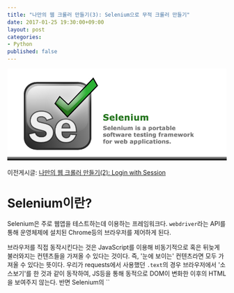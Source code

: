 ```yaml
---
title: "나만의 웹 크롤러 만들기(3): Selenium으로 무적 크롤러 만들기"
date: 2017-01-25 19:30:00+09:00
layout: post
categories:
- Python
published: false
---
```


<p align="center">
<img src="/img/2017-01-25-HowToMakeWebCrawler-With-Selenium/selenium1.jpg" style="max-height:256px;" />
</p>

이전게시글: [나만의 웹 크롤러 만들기(2): Login with Session](/python/2017/01/20/HowToMakeWebCrawler-With-Login.html)

# Selenium이란?

Selenium은 주로 웹앱을 테스트하는데 이용하는 프레임워크다. `webdriver`라는 API를 통해 운영체제에 설치된 Chrome등의 브라우저를 제어하게 된다.

브라우저를 직접 동작시킨다는 것은 JavaScript를 이용해 비동기적으로 혹은 뒤늦게 불러와지는 컨텐츠들을 가져올 수 있다는 것이다. 즉, '눈에 보이는' 컨텐츠라면 모두 가져올 수 있다는 뜻이다. 우리가 requests에서 사용했던 `.text`의 경우 브라우저에서 '소스보기'를 한 것과 같이 동작하여, JS등을 통해 동적으로 DOM이 변화한 이후의 HTML을 보여주지 않는다. 반면 Selenium의 ``
